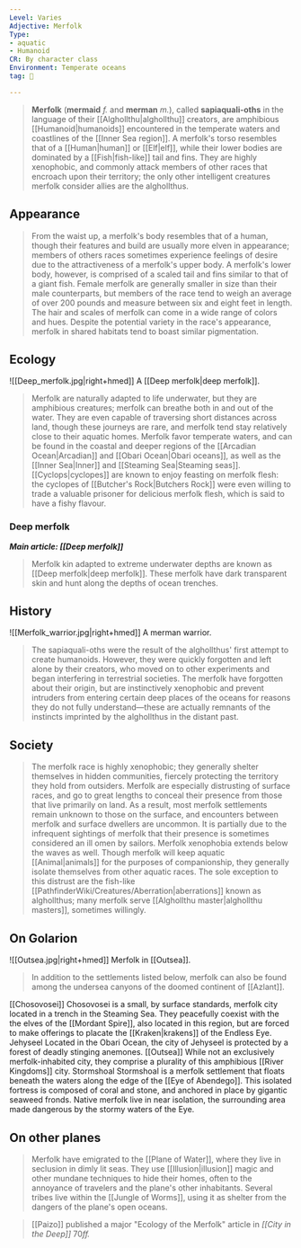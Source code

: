```yaml
---
Level: Varies
Adjective: Merfolk
Type:
- aquatic
- Humanoid
CR: By character class
Environment: Temperate oceans
tag: 👹

---
```


> **Merfolk** (**mermaid** *f.* and **merman** *m.*), called **sapiaquali-oths** in the language of their [[Alghollthu|alghollthu]] creators, are amphibious [[Humanoid|humanoids]] encountered in the temperate waters and coastlines of the [[Inner Sea region]]. A merfolk's torso resembles that of a [[Human|human]] or [[Elf|elf]], while their lower bodies are dominated by a [[Fish|fish-like]] tail and fins. They are highly xenophobic, and commonly attack members of other races that encroach upon their territory; the only other intelligent creatures merfolk consider allies are the alghollthus.



## Appearance

> From the waist up, a merfolk's body resembles that of a human, though their features and build are usually more elven in appearance; members of others races sometimes experience feelings of desire due to the attractiveness of a merfolk's upper body. A merfolk's lower body, however, is comprised of a scaled tail and fins similar to that of a giant fish. Female merfolk are generally smaller in size than their male counterparts, but members of the race tend to weigh an average of over 200 pounds and measure between six and eight feet in length.
> The hair and scales of merfolk can come in a wide range of colors and hues. Despite the potential variety in the race's appearance, merfolk in shared habitats tend to boast similar pigmentation.


## Ecology

![[Deep_merfolk.jpg|right+hmed]] 
 A [[Deep merfolk|deep merfolk]].
> Merfolk are naturally adapted to life underwater, but they are amphibious creatures; merfolk can breathe both in and out of the water. They are even capable of traversing short distances across land, though these journeys are rare, and merfolk tend stay relatively close to their aquatic homes. Merfolk favor temperate waters, and can be found in the coastal and deeper regions of the [[Arcadian Ocean|Arcadian]] and [[Obari Ocean|Obari oceans]], as well as the [[Inner Sea|Inner]] and [[Steaming Sea|Steaming seas]].
> [[Cyclops|cyclopes]] are known to enjoy feasting on merfolk flesh: the cyclopes of [[Butcher's Rock|Butchers Rock]] were even willing to trade a valuable prisoner for delicious merfolk flesh, which is said to have a fishy flavour.


### Deep merfolk

***Main article: [[Deep merfolk]]***
> Merfolk kin adapted to extreme underwater depths are known as [[Deep merfolk|deep merfolk]]. These merfolk have dark transparent skin and hunt along the depths of ocean trenches.


## History

![[Merfolk_warrior.jpg|right+hmed]] 
 A merman warrior.
> The sapiaquali-oths were the result of the alghollthus' first attempt to create humanoids. However, they were quickly forgotten and left alone by their creators, who moved on to other experiments and began interfering in terrestrial societies. The merfolk have forgotten about their origin, but are instinctively xenophobic and prevent intruders from entering certain deep places of the oceans for reasons they do not fully understand—these are actually remnants of the instincts imprinted by the alghollthus in the distant past.


## Society

> The merfolk race is highly xenophobic; they generally shelter themselves in hidden communities, fiercely protecting the territory they hold from outsiders. Merfolk are especially distrusting of surface races, and go to great lengths to conceal their presence from those that live primarily on land. As a result, most merfolk settlements remain unknown to those on the surface, and encounters between merfolk and surface dwellers are uncommon. It is partially due to the infrequent sightings of merfolk that their presence is sometimes considered an ill omen by sailors.
> Merfolk xenophobia extends below the waves as well. Though merfolk will keep aquatic [[Animal|animals]] for the purposes of companionship, they generally isolate themselves from other aquatic races. The sole exception to this distrust are the fish-like [[PathfinderWiki/Creatures/Aberration|aberrations]] known as alghollthus; many merfolk serve [[Alghollthu master|alghollthu masters]], sometimes willingly.


## On Golarion

![[Outsea.jpg|right+hmed]] 
 Merfolk in [[Outsea]].
> In addition to the settlements listed below, merfolk can also be found among the undersea canyons of the doomed continent of [[Azlant]].

[[Chosovosei]]
Chosovosei is a small, by surface standards, merfolk city located in a trench in the Steaming Sea. They peacefully coexist with the the elves of the [[Mordant Spire]], also located in this region, but are forced to make offerings to placate the [[Kraken|krakens]] of the Endless Eye.
Jehyseel
Located in the Obari Ocean, the city of Jehyseel is protected by a forest of deadly stinging anemones.
[[Outsea]]
While not an exclusively merfolk-inhabited city, they comprise a plurality of this amphibious [[River Kingdoms]] city.
Stormshoal
Stormshoal is a merfolk settlement that floats beneath the waters along the edge of the [[Eye of Abendego]]. This isolated fortress is composed of coral and stone, and anchored in place by gigantic seaweed fronds. Native merfolk live in near isolation, the surrounding area made dangerous by the stormy waters of the Eye. 

## On other planes

> Merfolk have emigrated to the [[Plane of Water]], where they live in seclusion in dimly lit seas. They use [[Illusion|illusion]] magic and other mundane techniques to hide their homes, often to the annoyance of travelers and the plane's other inhabitants. Several tribes live within the [[Jungle of Worms]], using it as shelter from the dangers of the plane's open oceans.


> [[Paizo]] published a major "Ecology of the Merfolk" article in *[[City in the Deep]]* 70*ff.*








